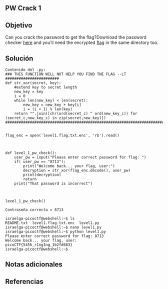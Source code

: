 ## PW Crack 1
## Objetivo
Can you crack the password to get the flag?Download the password checker [here](https://artifacts.picoctf.net/c/12/level1.py) and you'll need the encrypted [flag](https://artifacts.picoctf.net/c/12/level1.flag.txt.enc) in the same directory too.
## Solución 
```shell
Contenido del .py:
### THIS FUNCTION WILL NOT HELP YOU FIND THE FLAG --LT ########################
def str_xor(secret, key):
    #extend key to secret length
    new_key = key
    i = 0
    while len(new_key) < len(secret):
        new_key = new_key + key[i]
        i = (i + 1) % len(key)        
    return "".join([chr(ord(secret_c) ^ ord(new_key_c)) for (secret_c,new_key_c) in zip(secret,new_key)])
###############################################################################


flag_enc = open('level1.flag.txt.enc', 'rb').read()



def level_1_pw_check():
    user_pw = input("Please enter correct password for flag: ")
    if( user_pw == "8713"):
        print("Welcome back... your flag, user:")
        decryption = str_xor(flag_enc.decode(), user_pw)
        print(decryption)
        return
    print("That password is incorrect")



level_1_pw_check()

Contraseña correcta = 8713

israelga-picoctf@webshell:~$ ls
README.txt  level1.flag.txt.enc  level1.py
israelga-picoctf@webshell:~$ nano level1.py
israelga-picoctf@webshell:~$ python level1.py
Please enter correct password for flag: 8713
Welcome back... your flag, user:
picoCTF{545h_r1ng1ng_1b2fd683}
israelga-picoctf@webshell:~$ 
```
## Notas adicionales
## Referencias